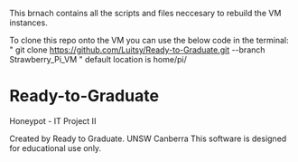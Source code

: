 This brnach contains all the scripts and files neccesary to rebuild the VM instances. 


To clone this repo onto the VM you can use the below code in the terminal:
" git clone https://github.com/Luitsy/Ready-to-Graduate.git --branch Strawberry_Pi_VM "
default location is home/pi/






# Ready-to-Graduate
Honeypot - IT Project II


Created by Ready to Graduate.
UNSW Canberra
This software is designed for educational use only. 
